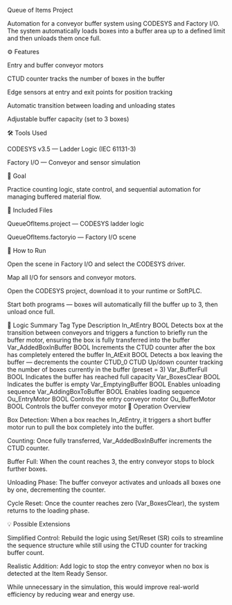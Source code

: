 Queue of Items Project

Automation for a conveyor buffer system using CODESYS and Factory I/O.
The system automatically loads boxes into a buffer area up to a defined limit and then unloads them once full.

⚙️ Features

Entry and buffer conveyor motors

CTUD counter tracks the number of boxes in the buffer

Edge sensors at entry and exit points for position tracking

Automatic transition between loading and unloading states

Adjustable buffer capacity (set to 3 boxes)

🛠️ Tools Used

CODESYS v3.5 — Ladder Logic (IEC 61131-3)

Factory I/O — Conveyor and sensor simulation

🎯 Goal

Practice counting logic, state control, and sequential automation for managing buffered material flow.

📁 Included Files

QueueOfItems.project — CODESYS ladder logic

QueueOfItems.factoryio — Factory I/O scene

🚀 How to Run

Open the scene in Factory I/O and select the CODESYS driver.

Map all I/O for sensors and conveyor motors.

Open the CODESYS project, download it to your runtime or SoftPLC.

Start both programs — boxes will automatically fill the buffer up to 3, then unload once full.

🧠 Logic Summary
Tag	Type	Description
In_AtEntry	BOOL	Detects box at the transition between conveyors and triggers a function to briefly run the buffer motor, ensuring the box is fully transferred into the buffer
Var_AddedBoxInBuffer	BOOL	Increments the CTUD counter after the box has completely entered the buffer
In_AtExit	BOOL	Detects a box leaving the buffer — decrements the counter
CTUD_0	CTUD	Up/down counter tracking the number of boxes currently in the buffer (preset = 3)
Var_BufferFull	BOOL	Indicates the buffer has reached full capacity
Var_BoxesClear	BOOL	Indicates the buffer is empty
Var_EmptyingBuffer	BOOL	Enables unloading sequence
Var_AddingBoxToBuffer	BOOL	Enables loading sequence
Ou_EntryMotor	BOOL	Controls the entry conveyor motor
Ou_BufferMotor	BOOL	Controls the buffer conveyor motor
🧩 Operation Overview

Box Detection: When a box reaches In_AtEntry, it triggers a short buffer motor run to pull the box completely into the buffer.

Counting: Once fully transferred, Var_AddedBoxInBuffer increments the CTUD counter.

Buffer Full: When the count reaches 3, the entry conveyor stops to block further boxes.

Unloading Phase: The buffer conveyor activates and unloads all boxes one by one, decrementing the counter.

Cycle Reset: Once the counter reaches zero (Var_BoxesClear), the system returns to the loading phase.

💡 Possible Extensions

Simplified Control: Rebuild the logic using Set/Reset (SR) coils to streamline the sequence structure while still using the CTUD counter for tracking buffer count.

Realistic Addition: Add logic to stop the entry conveyor when no box is detected at the Item Ready Sensor.

While unnecessary in the simulation, this would improve real-world efficiency by reducing wear and energy use.
